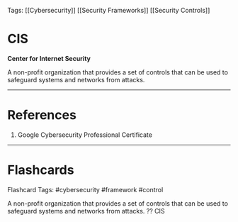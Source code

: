 Tags: [[Cybersecurity]] [[Security Frameworks]] [[Security Controls]]
# CIS

**Center for Internet Security**

A non-profit organization that provides a set of controls that can be used to safeguard systems and networks from attacks.

---
# References

1. Google Cybersecurity Professional Certificate

---
# Flashcards

Flashcard Tags: #cybersecurity #framework #control 

A non-profit organization that provides a set of controls that can be used to safeguard systems and networks from attacks.
??
CIS
<!--SR:!2024-05-12,13,270!2024-04-30,1,170-->